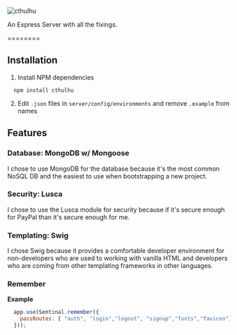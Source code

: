 
![cthulhu](http://img3.wikia.nocookie.net/__cb20120509185304/powerlisting/images/9/90/Great-cthulhu.jpg)

An Express Server with all the fixings.

========

## Installation

1. Install NPM dependencies

  ```
    npm install cthulhu
  ```

2. Edit `.json` files in `server/config/environments` and remove `.example` from names

## Features

### Database: MongoDB w/ Mongoose
I chose to use MongoDB for the database because it's the most common NoSQL DB
and the easiest to use when bootstrapping a new project.

### Security: Lusca

I chose to use the Lusca module for security because if it's secure enough for
PayPal than it's secure enough for me.

### Templating: Swig  

I chose Swig because it provides a comfortable developer environment for
non-developers who are used to working with vanilla HTML and developers who are
coming from other templating frameworks in other languages.

### Remember

**Example**

```js
  app.use(Sentinal.remember({
    passRoutes: [ "auth", "login","logout", "signup","fonts","favicon"]
  }));
```
